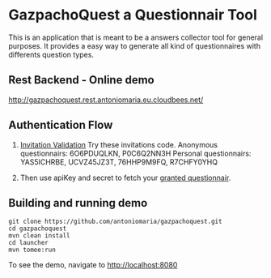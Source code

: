 # GazpachoQuest a Questionnair Tool

This is an application that is meant to be a answers collector tool for general purposes.
It provides a easy way to generate all kind of questionnaires with differents question types.

## Rest Backend - Online demo

http://gazpachoquest.rest.antoniomaria.eu.cloudbees.net/

## Authentication Flow

1. [Invitation Validation](http://gazpachoquest.rest.antoniomaria.eu.cloudbees.net/#!/auth/authenticate_get_0) 
   Try these invitations code.
   Anonymous questionnairs: 6O6PDUQLKN, P0C6Q2NN3H
   Personal questionnairs: YAS5ICHRBE, UCVZ45JZ3T, 76HHP9M9FQ, R7CHFY0YHQ

2. Then use apiKey and secret to fetch your [granted questionnair](http://gazpachoquest.rest.antoniomaria.eu.cloudbees.net/#!/questionnairs).

## Building and running demo

    git clone https://github.com/antoniomaria/gazpachoquest.git
    cd gazpachoquest
    mvn clean install
    cd launcher
    mvn tomee:run
        
To see the demo, navigate to
 [http://localhost:8080](http://localhost:8080)
